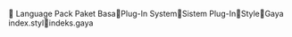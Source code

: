       Language Pack
   Paket Basa   Plug-In System   Sistem Plug-In   Style   Gaya
   index.styl   indeks.gaya